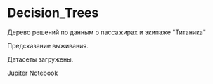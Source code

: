 # Decision_Trees

Дерево решений по данным о пассажирах и экипаже "Титаника"

Предсказание выживания.

Датасеты загружены.

Jupiter Notebook
